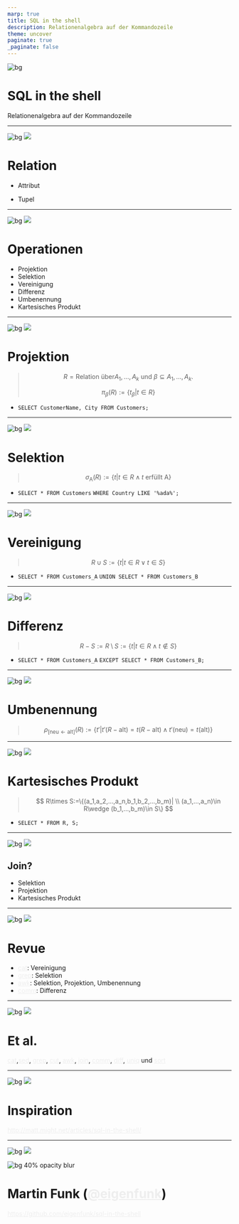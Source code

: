 ```yaml
---
marp: true
title: SQL in the shell
description: Relationenalgebra auf der Kommandozeile
theme: uncover
paginate: true
_paginate: false
---
```


![bg](./assets/gradient.jpg)

# SQL in the shell

Relationenalgebra auf der Kommandozeile

<style scoped>a { color: #eee; }</style>

<!-- This is presenter note with. You can write down notes through HTML comment. -->

---

![bg](#148)
![](#fff)

# Relation

- Attribut
- Tupel

  <!-- Relation: Attribute und Tupel.
      Attribut: Typ
      Tupel: Geordnete Werte, Datensatz.
      -->

---

![bg](#148)
![](#fff)

# Operationen

- Projektion
- Selektion
- Vereinigung
- Differenz
- Umbenennung
- Kartesisches Produkt

---

![bg](#148)
![](#fff)

# Projektion

> $$
> R = \text{Relation über} {A_1, …, A_k} \text{ und }β ⊆ {A_1, …, A_k}.
> $$
>
> $$
> \pi_{\beta}(R):=\{t_{\beta}|t \in R\}
> $$

- `SELECT CustomerName, City FROM Customers;`

---

![bg](#148)
![](#fff)

# Selektion

> $$
> \sigma_{\text{A}}(R) := \{ t | t \in R \wedge t \text{ erfüllt A} \}
> $$

- `SELECT * FROM Customers`
  `WHERE Country LIKE '%ada%';`

---

![bg](#148)
![](#fff)

# Vereinigung

> $$
> R \cup S := \{ t | t \in R \lor t \in S \}
> $$

- `SELECT * FROM Customers_A`
  `UNION SELECT * FROM Customers_B`

---

![bg](#148)
![](#fff)

# Differenz

> $$
> R {-} S := R {\setminus} S := \{ t | t \in R \land t \notin S \}
> $$

- `SELECT * FROM Customers_A`
  `EXCEPT SELECT * FROM Customers_B;`

---

![bg](#148)
![](#fff)

# Umbenennung

> $$
> \rho_{[\mathrm{neu}\leftarrow\mathrm{alt}]}(R):= \{t'|t'(R-\mathrm{alt})=t(R-\mathrm{alt}) \land t'(\mathrm{neu})=t(\mathrm{alt})\}
> $$

---

![bg](#148)
![](#fff)

# Kartesisches Produkt

> $$
> R\times S:=\{(a_1,a_2,...,a_n,b_1,b_2,...,b_m)| \\
> (a_1,...,a_n)\in R\wedge (b_1,...,b_m)\in S\}
> $$

- `SELECT * FROM R, S;`

---

![bg](#148)
![](#fff)

## Join?

- Selektion
- Projektion
- Kartesisches Produkt

---

![bg](#148)
![](#fff)

# Revue

- [cat](<https://de.wikipedia.org/wiki/Cat_(Unix)>): Vereinigung
- [grep](https://de.wikipedia.org/wiki/Grep): Selektion
- [awk](https://de.wikipedia.org/wiki/Awk): Selektion, Projektion, Umbenennung
- [comm](https://en.wikipedia.org/wiki/Comm): Differenz

---

![bg](#148)
![](#fff)

# Et al.

[cat](<https://de.wikipedia.org/wiki/Cat_(Unix)>),[sed](<https://de.wikipedia.org/wiki/Sed_(Unix)>), [grep](https://de.wikipedia.org/wiki/Grep), [cut](<https://de.wikipedia.org/wiki/Cut_(Unix)>), [awk](https://de.wikipedia.org/wiki/Awk), [join](<https://de.wikipedia.org/wiki/Join_(Unix)>),
[comm](https://en.wikipedia.org/wiki/Comm), [diff](https://de.wikipedia.org/wiki/Diff), [uniq](https://en.wikipedia.org/wiki/Uniq) und [sort](<https://de.wikipedia.org/wiki/Sort_(Unix)>)

---

![bg](#148)
![](#fff)

# Inspiration

http://matt.might.net/articles/sql-in-the-shell/

---

![bg](#148)
![](#fff)

![bg 40% opacity blur](https://s.gravatar.com/avatar/b697f623bef1a9d58326f850ec184aa6?s=80)

# Martin Funk ([@eigenfunk](https://github.com/eigenfunk))

https://github.com/eigenfunk/sql-in-the-shell
